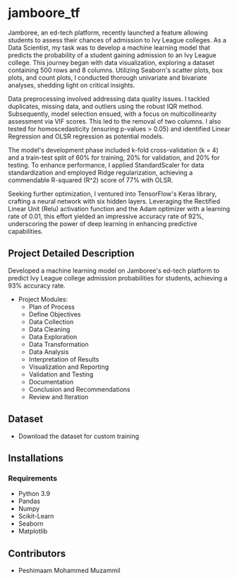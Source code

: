 # jamboore_tf

Jamboree, an ed-tech platform, recently launched a feature allowing students to assess their chances of admission to Ivy League colleges. As a Data Scientist, my task was to develop a machine learning model that predicts the probability of a student gaining admission to an Ivy League college. This journey began with data visualization, exploring a dataset containing 500 rows and 8 columns. Utilizing Seaborn's scatter plots, box plots, and count plots, I conducted thorough univariate and bivariate analyses, shedding light on critical insights.

Data preprocessing involved addressing data quality issues. I tackled duplicates, missing data, and outliers using the robust IQR method. Subsequently, model selection ensued, with a focus on multicollinearity assessment via VIF scores. This led to the removal of two columns. I also tested for homoscedasticity (ensuring p-values > 0.05) and identified Linear Regression and OLSR regression as potential models.

The model's development phase included k-fold cross-validation (k = 4) and a train-test split of 60% for training, 20% for validation, and 20% for testing. To enhance performance, I applied StandardScaler for data standardization and employed Ridge regularization, achieving a commendable R-squared (R^2) score of 77% with OLSR.

Seeking further optimization, I ventured into TensorFlow's Keras library, crafting a neural network with six hidden layers. Leveraging the Rectified Linear Unit (Relu) activation function and the Adam optimizer with a learning rate of 0.01, this effort yielded an impressive accuracy rate of 92%, underscoring the power of deep learning in enhancing predictive capabilities.

## Project Detailed Description

Developed a machine learning model on Jamboree's ed-tech platform to predict Ivy League college admission probabilities for students, achieving a 93% accuracy rate.

- Project Modules:
  - Plan of Process
  - Define Objectives
  - Data Collection
  - Data Cleaning
  - Data Exploration
  - Data Transformation
  - Data Analysis
  - Interpretation of Results
  - Visualization and Reporting
  - Validation and Testing
  - Documentation
  - Conclusion and Recommendations
  - Review and Iteration

 
## Dataset
- Download the dataset for custom training

## Installations
### Requirements
- Python 3.9
- Pandas
- Numpy
- Scikit-Learn
- Seaborn
- Matplotlib


## Contributors
- Peshimaam Mohammed Muzammil
